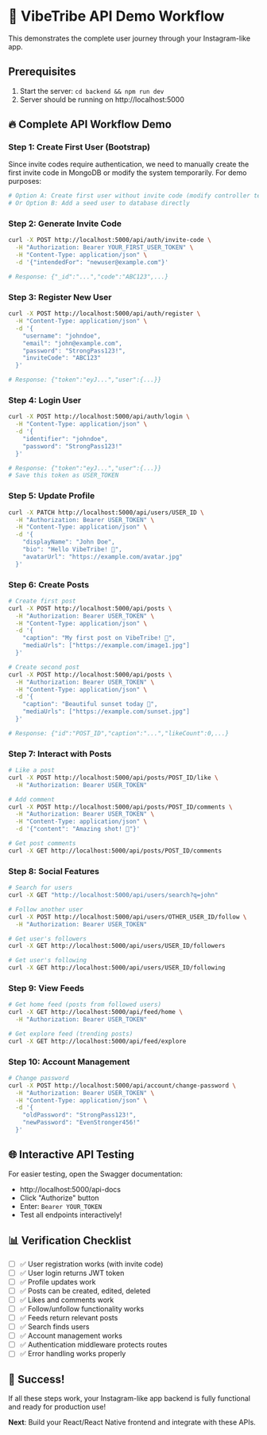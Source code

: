 # 🚀 VibeTribe API Demo Workflow

This demonstrates the complete user journey through your Instagram-like app.

## Prerequisites
1. Start the server: `cd backend && npm run dev`
2. Server should be running on http://localhost:5000

## 🔥 **Complete API Workflow Demo**

### Step 1: Create First User (Bootstrap)
Since invite codes require authentication, we need to manually create the first invite code in MongoDB or modify the system temporarily. For demo purposes:

```bash
# Option A: Create first user without invite code (modify controller temporarily)
# Or Option B: Add a seed user to database directly
```

### Step 2: Generate Invite Code
```bash
curl -X POST http://localhost:5000/api/auth/invite-code \
  -H "Authorization: Bearer YOUR_FIRST_USER_TOKEN" \
  -H "Content-Type: application/json" \
  -d '{"intendedFor": "newuser@example.com"}'

# Response: {"_id":"...","code":"ABC123",...}
```

### Step 3: Register New User
```bash
curl -X POST http://localhost:5000/api/auth/register \
  -H "Content-Type: application/json" \
  -d '{
    "username": "johndoe",
    "email": "john@example.com", 
    "password": "StrongPass123!",
    "inviteCode": "ABC123"
  }'

# Response: {"token":"eyJ...","user":{...}}
```

### Step 4: Login User
```bash
curl -X POST http://localhost:5000/api/auth/login \
  -H "Content-Type: application/json" \
  -d '{
    "identifier": "johndoe",
    "password": "StrongPass123!"
  }'

# Response: {"token":"eyJ...","user":{...}}
# Save this token as USER_TOKEN
```

### Step 5: Update Profile
```bash
curl -X PATCH http://localhost:5000/api/users/USER_ID \
  -H "Authorization: Bearer USER_TOKEN" \
  -H "Content-Type: application/json" \
  -d '{
    "displayName": "John Doe",
    "bio": "Hello VibeTribe! 👋",
    "avatarUrl": "https://example.com/avatar.jpg"
  }'
```

### Step 6: Create Posts
```bash
# Create first post
curl -X POST http://localhost:5000/api/posts \
  -H "Authorization: Bearer USER_TOKEN" \
  -H "Content-Type: application/json" \
  -d '{
    "caption": "My first post on VibeTribe! 🎉",
    "mediaUrls": ["https://example.com/image1.jpg"]
  }'

# Create second post
curl -X POST http://localhost:5000/api/posts \
  -H "Authorization: Bearer USER_TOKEN" \
  -H "Content-Type: application/json" \
  -d '{
    "caption": "Beautiful sunset today 🌅",
    "mediaUrls": ["https://example.com/sunset.jpg"]
  }'

# Response: {"id":"POST_ID","caption":"...","likeCount":0,...}
```

### Step 7: Interact with Posts
```bash
# Like a post
curl -X POST http://localhost:5000/api/posts/POST_ID/like \
  -H "Authorization: Bearer USER_TOKEN"

# Add comment
curl -X POST http://localhost:5000/api/posts/POST_ID/comments \
  -H "Authorization: Bearer USER_TOKEN" \
  -H "Content-Type: application/json" \
  -d '{"content": "Amazing shot! 📸"}'

# Get post comments
curl -X GET http://localhost:5000/api/posts/POST_ID/comments
```

### Step 8: Social Features
```bash
# Search for users
curl -X GET "http://localhost:5000/api/users/search?q=john"

# Follow another user
curl -X POST http://localhost:5000/api/users/OTHER_USER_ID/follow \
  -H "Authorization: Bearer USER_TOKEN"

# Get user's followers
curl -X GET http://localhost:5000/api/users/USER_ID/followers

# Get user's following
curl -X GET http://localhost:5000/api/users/USER_ID/following
```

### Step 9: View Feeds
```bash
# Get home feed (posts from followed users)
curl -X GET http://localhost:5000/api/feed/home \
  -H "Authorization: Bearer USER_TOKEN"

# Get explore feed (trending posts)
curl -X GET http://localhost:5000/api/feed/explore
```

### Step 10: Account Management
```bash
# Change password
curl -X POST http://localhost:5000/api/account/change-password \
  -H "Authorization: Bearer USER_TOKEN" \
  -H "Content-Type: application/json" \
  -d '{
    "oldPassword": "StrongPass123!",
    "newPassword": "EvenStronger456!"
  }'
```

## 🌐 **Interactive API Testing**

For easier testing, open the Swagger documentation:
- http://localhost:5000/api-docs
- Click "Authorize" button
- Enter: `Bearer YOUR_TOKEN`
- Test all endpoints interactively!

## 📊 **Verification Checklist**

- [ ] ✅ User registration works (with invite code)
- [ ] ✅ User login returns JWT token
- [ ] ✅ Profile updates work
- [ ] ✅ Posts can be created, edited, deleted
- [ ] ✅ Likes and comments work
- [ ] ✅ Follow/unfollow functionality works
- [ ] ✅ Feeds return relevant posts
- [ ] ✅ Search finds users
- [ ] ✅ Account management works
- [ ] ✅ Authentication middleware protects routes
- [ ] ✅ Error handling works properly

## 🎉 **Success!**

If all these steps work, your Instagram-like app backend is fully functional and ready for production use!

**Next**: Build your React/React Native frontend and integrate with these APIs.
